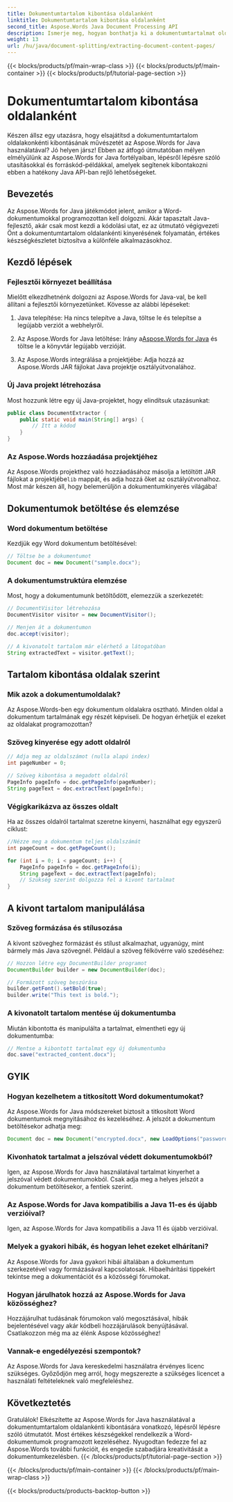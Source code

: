 ```yaml
---
title: Dokumentumtartalom kibontása oldalanként
linktitle: Dokumentumtartalom kibontása oldalanként
second_title: Aspose.Words Java Document Processing API
description: Ismerje meg, hogyan bonthatja ki a dokumentumtartalmat oldalak szerint az Aspose.Words for Java használatával. Ez a forráskódot tartalmazó, lépésről lépésre bemutató útmutató rövid időn belül szakértővé tesz.
weight: 13
url: /hu/java/document-splitting/extracting-document-content-pages/
---
```


{{< blocks/products/pf/main-wrap-class >}}
{{< blocks/products/pf/main-container >}}
{{< blocks/products/pf/tutorial-page-section >}}

# Dokumentumtartalom kibontása oldalanként


Készen állsz egy utazásra, hogy elsajátítsd a dokumentumtartalom oldalakonkénti kibontásának művészetét az Aspose.Words for Java használatával? Jó helyen jársz! Ebben az átfogó útmutatóban mélyen elmélyülünk az Aspose.Words for Java fortélyaiban, lépésről lépésre szóló utasításokkal és forráskód-példákkal, amelyek segítenek kibontakozni ebben a hatékony Java API-ban rejlő lehetőségeket.

## Bevezetés

Az Aspose.Words for Java játékmódot jelent, amikor a Word-dokumentumokkal programozottan kell dolgozni. Akár tapasztalt Java-fejlesztő, akár csak most kezdi a kódolási utat, ez az útmutató végigvezeti Önt a dokumentumtartalom oldalankénti kinyerésének folyamatán, értékes készségkészletet biztosítva a különféle alkalmazásokhoz.

## Kezdő lépések

### Fejlesztői környezet beállítása

Mielőtt elkezdhetnénk dolgozni az Aspose.Words for Java-val, be kell állítani a fejlesztői környezetünket. Kövesse az alábbi lépéseket:

1. Java telepítése: Ha nincs telepítve a Java, töltse le és telepítse a legújabb verziót a webhelyről.

2.  Az Aspose.Words for Java letöltése: Irány a[Aspose.Words for Java](https://releases.aspose.com/words/java/) és töltse le a könyvtár legújabb verzióját.

3. Az Aspose.Words integrálása a projektjébe: Adja hozzá az Aspose.Words JAR fájlokat Java projektje osztályútvonalához.

### Új Java projekt létrehozása

Most hozzunk létre egy új Java-projektet, hogy elindítsuk utazásunkat:

```java
public class DocumentExtractor {
    public static void main(String[] args) {
        // Itt a kódod
    }
}
```

### Az Aspose.Words hozzáadása projektjéhez

Az Aspose.Words projekthez való hozzáadásához másolja a letöltött JAR fájlokat a projektjébe`lib` mappát, és adja hozzá őket az osztályútvonalhoz. Most már készen áll, hogy belemerüljön a dokumentumkinyerés világába!

## Dokumentumok betöltése és elemzése

### Word dokumentum betöltése

Kezdjük egy Word dokumentum betöltésével:

```java
// Töltse be a dokumentumot
Document doc = new Document("sample.docx");
```

### A dokumentumstruktúra elemzése

Most, hogy a dokumentumunk betöltődött, elemezzük a szerkezetét:

```java
// DocumentVisitor létrehozása
DocumentVisitor visitor = new DocumentVisitor();

// Menjen át a dokumentumon
doc.accept(visitor);

// A kivonatolt tartalom már elérhető a látogatóban
String extractedText = visitor.getText();
```

## Tartalom kibontása oldalak szerint

### Mik azok a dokumentumoldalak?

Az Aspose.Words-ben egy dokumentum oldalakra osztható. Minden oldal a dokumentum tartalmának egy részét képviseli. De hogyan érhetjük el ezeket az oldalakat programozottan?

### Szöveg kinyerése egy adott oldalról

```java
// Adja meg az oldalszámot (nulla alapú index)
int pageNumber = 0;

// Szöveg kibontása a megadott oldalról
PageInfo pageInfo = doc.getPageInfo(pageNumber);
String pageText = doc.extractText(pageInfo);
```

### Végigkarikázva az összes oldalt

Ha az összes oldalról tartalmat szeretne kinyerni, használhat egy egyszerű ciklust:

```java
//Nézze meg a dokumentum teljes oldalszámát
int pageCount = doc.getPageCount();

for (int i = 0; i < pageCount; i++) {
    PageInfo pageInfo = doc.getPageInfo(i);
    String pageText = doc.extractText(pageInfo);
    // Szükség szerint dolgozza fel a kivont tartalmat
}
```

## A kivont tartalom manipulálása

### Szöveg formázása és stílusozása

A kivont szöveghez formázást és stílust alkalmazhat, ugyanúgy, mint bármely más Java szövegnél. Például a szöveg félkövérre való szedéséhez:

```java
// Hozzon létre egy DocumentBuilder programot
DocumentBuilder builder = new DocumentBuilder(doc);

// Formázott szöveg beszúrása
builder.getFont().setBold(true);
builder.write("This text is bold.");
```

### A kivonatolt tartalom mentése új dokumentumba

Miután kibontotta és manipulálta a tartalmat, elmentheti egy új dokumentumba:

```java
// Mentse a kibontott tartalmat egy új dokumentumba
doc.save("extracted_content.docx");
```

## GYIK

### Hogyan kezelhetem a titkosított Word dokumentumokat?

Az Aspose.Words for Java módszereket biztosít a titkosított Word dokumentumok megnyitásához és kezeléséhez. A jelszót a dokumentum betöltésekor adhatja meg:

```java
Document doc = new Document("encrypted.docx", new LoadOptions("password"));
```

### Kivonhatok tartalmat a jelszóval védett dokumentumokból?

Igen, az Aspose.Words for Java használatával tartalmat kinyerhet a jelszóval védett dokumentumokból. Csak adja meg a helyes jelszót a dokumentum betöltésekor, a fentiek szerint.

### Az Aspose.Words for Java kompatibilis a Java 11-es és újabb verzióival?

Igen, az Aspose.Words for Java kompatibilis a Java 11 és újabb verzióival.

### Melyek a gyakori hibák, és hogyan lehet ezeket elhárítani?

Az Aspose.Words for Java gyakori hibái általában a dokumentum szerkezetével vagy formázásával kapcsolatosak. Hibaelhárítási tippekért tekintse meg a dokumentációt és a közösségi fórumokat.

### Hogyan járulhatok hozzá az Aspose.Words for Java közösséghez?

Hozzájárulhat tudásának fórumokon való megosztásával, hibák bejelentésével vagy akár kódbeli hozzájárulások benyújtásával. Csatlakozzon még ma az élénk Aspose közösséghez!

### Vannak-e engedélyezési szempontok?

Az Aspose.Words for Java kereskedelmi használatra érvényes licenc szükséges. Győződjön meg arról, hogy megszerezte a szükséges licencet a használati feltételeknek való megfeleléshez.

## Következtetés

Gratulálok! Elkészítette az Aspose.Words for Java használatával a dokumentumtartalom oldalankénti kibontására vonatkozó, lépésről lépésre szóló útmutatót. Most értékes készségekkel rendelkezik a Word-dokumentumok programozott kezeléséhez. Nyugodtan fedezze fel az Aspose.Words további funkcióit, és engedje szabadjára kreativitását a dokumentumkezelésben.
{{< /blocks/products/pf/tutorial-page-section >}}

{{< /blocks/products/pf/main-container >}}
{{< /blocks/products/pf/main-wrap-class >}}

{{< blocks/products/products-backtop-button >}}
